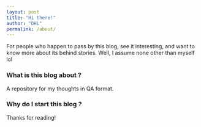 ```yaml
---
layout: post
title: "Hi there!"
author: "DHL"
permalink: /about/
---
```


For people who happen to pass by this blog, see it interesting, and want to know more about its behind stories. Well, I assume none other than myself lol

### What is this blog about ?
A repository for my thoughts in QA format.

### Why do I start this blog ?



Thanks for reading!
